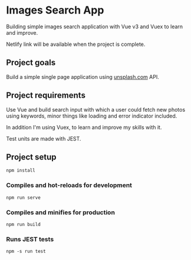 # Images Search App

Building simple images search application with Vue v3 and Vuex to learn and improve.

Netlify link will be available when the project is complete.

## Project goals

Build a simple single page application using [unsplash.com](www.unsplash.com) API.

## Project requirements

Use Vue and build search input with which a user could fetch new photos using keywords, minor things like loading and error indicator included.

In addition I'm using Vuex, to learn and improve my skills with it.

Test units are made with JEST.

## Project setup

```
npm install
```

### Compiles and hot-reloads for development

```
npm run serve
```

### Compiles and minifies for production

```
npm run build
```

### Runs JEST tests

```
npm -s run test
```
